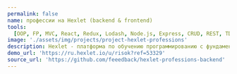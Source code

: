 ```yaml
---
permalink: false
name: профессии на Hexlet (backend & frontend)
tools:
  [OOP, FP, MVC, React, Redux, Lodash, Node.js, Express, CRUD, REST, TDD, Webpack, Jest, Eslint, pSQL, Pug]
image: './assets/img/projects/project-hexlet-professions'
description: Hexlet - платформа по обучению программированию с фундаментальным подходом. Выполнял различные проекты, например, изучая MVC, React, Redux делал To Do List.
demo_url: 'https://ru.hexlet.io/u/risok?ref=53329'
source_url: 'https://github.com/feeedback/hexlet-professions-backend'
---
```

